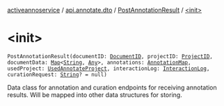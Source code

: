 [activeannoservice](../../index.md) / [api.annotate.dto](../index.md) / [PostAnnotationResult](index.md) / [&lt;init&gt;](./-init-.md)

# &lt;init&gt;

`PostAnnotationResult(documentID: `[`DocumentID`](../../document/-document-i-d.md)`, projectID: `[`ProjectID`](../../project/-project-i-d.md)`, documentData: `[`Map`](https://kotlinlang.org/api/latest/jvm/stdlib/kotlin.collections/-map/index.html)`<`[`String`](https://kotlinlang.org/api/latest/jvm/stdlib/kotlin/-string/index.html)`, `[`Any`](https://kotlinlang.org/api/latest/jvm/stdlib/kotlin/-any/index.html)`>, annotations: `[`AnnotationMap`](../../document.annotation/-annotation-map.md)`, usedProject: `[`UsedAnnotateProject`](../../project/-used-annotate-project/index.md)`, interactionLog: `[`InteractionLog`](../../document.annotation/-interaction-log/index.md)`, curationRequest: `[`String`](https://kotlinlang.org/api/latest/jvm/stdlib/kotlin/-string/index.html)`? = null)`

Data class for annotation and curation endpoints for receiving annotation results. Will be mapped into
other data structures for storing.


